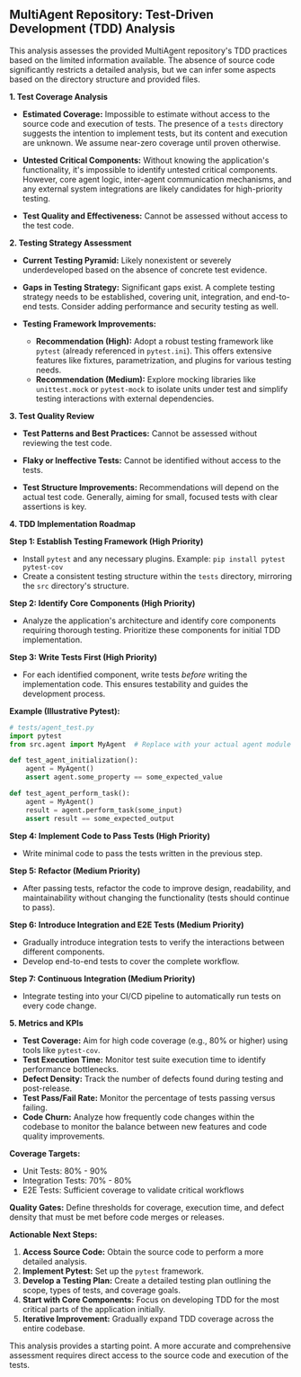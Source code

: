 ## MultiAgent Repository: Test-Driven Development (TDD) Analysis

This analysis assesses the provided MultiAgent repository's TDD practices based on the limited information available.  The absence of source code significantly restricts a detailed analysis, but we can infer some aspects based on the directory structure and provided files.

**1. Test Coverage Analysis**

* **Estimated Coverage:**  Impossible to estimate without access to the source code and execution of tests.  The presence of a `tests` directory suggests the intention to implement tests, but its content and execution are unknown.  We assume near-zero coverage until proven otherwise.

* **Untested Critical Components:**  Without knowing the application's functionality, it's impossible to identify untested critical components. However,  core agent logic, inter-agent communication mechanisms, and any external system integrations are likely candidates for high-priority testing.

* **Test Quality and Effectiveness:**  Cannot be assessed without access to the test code.


**2. Testing Strategy Assessment**

* **Current Testing Pyramid:**  Likely nonexistent or severely underdeveloped based on the absence of concrete test evidence.

* **Gaps in Testing Strategy:**  Significant gaps exist.  A complete testing strategy needs to be established, covering unit, integration, and end-to-end tests.  Consider adding performance and security testing as well.

* **Testing Framework Improvements:**
    * **Recommendation (High):** Adopt a robust testing framework like `pytest` (already referenced in `pytest.ini`). This offers extensive features like fixtures, parametrization, and plugins for various testing needs.
    * **Recommendation (Medium):** Explore mocking libraries like `unittest.mock` or `pytest-mock` to isolate units under test and simplify testing interactions with external dependencies.


**3. Test Quality Review**

* **Test Patterns and Best Practices:**  Cannot be assessed without reviewing the test code.

* **Flaky or Ineffective Tests:**  Cannot be identified without access to the tests.

* **Test Structure Improvements:**  Recommendations will depend on the actual test code.  Generally, aiming for small, focused tests with clear assertions is key.


**4. TDD Implementation Roadmap**

**Step 1: Establish Testing Framework (High Priority)**

* Install `pytest` and any necessary plugins. Example: `pip install pytest pytest-cov`
* Create a consistent testing structure within the `tests` directory, mirroring the `src` directory's structure.


**Step 2: Identify Core Components (High Priority)**

* Analyze the application's architecture and identify core components requiring thorough testing. Prioritize these components for initial TDD implementation.

**Step 3: Write Tests First (High Priority)**

* For each identified component, write tests *before* writing the implementation code.  This ensures testability and guides the development process.

**Example (Illustrative Pytest):**

```python
# tests/agent_test.py
import pytest
from src.agent import MyAgent  # Replace with your actual agent module

def test_agent_initialization():
    agent = MyAgent()
    assert agent.some_property == some_expected_value

def test_agent_perform_task():
    agent = MyAgent()
    result = agent.perform_task(some_input)
    assert result == some_expected_output
```

**Step 4: Implement Code to Pass Tests (High Priority)**

* Write minimal code to pass the tests written in the previous step.

**Step 5: Refactor (Medium Priority)**

* After passing tests, refactor the code to improve design, readability, and maintainability without changing the functionality (tests should continue to pass).

**Step 6:  Introduce Integration and E2E Tests (Medium Priority)**

* Gradually introduce integration tests to verify the interactions between different components.
* Develop end-to-end tests to cover the complete workflow.


**Step 7: Continuous Integration (Medium Priority)**

* Integrate testing into your CI/CD pipeline to automatically run tests on every code change.


**5. Metrics and KPIs**

* **Test Coverage:** Aim for high code coverage (e.g., 80% or higher) using tools like `pytest-cov`.
* **Test Execution Time:** Monitor test suite execution time to identify performance bottlenecks.
* **Defect Density:** Track the number of defects found during testing and post-release.
* **Test Pass/Fail Rate:**  Monitor the percentage of tests passing versus failing.
* **Code Churn:**  Analyze how frequently code changes within the codebase to monitor the balance between new features and code quality improvements.


**Coverage Targets:**
* Unit Tests: 80% - 90%
* Integration Tests: 70% - 80%
* E2E Tests:  Sufficient coverage to validate critical workflows


**Quality Gates:**  Define thresholds for coverage, execution time, and defect density that must be met before code merges or releases.


**Actionable Next Steps:**

1. **Access Source Code:** Obtain the source code to perform a more detailed analysis.
2. **Implement Pytest:** Set up the `pytest` framework.
3. **Develop a Testing Plan:** Create a detailed testing plan outlining the scope, types of tests, and coverage goals.
4. **Start with Core Components:** Focus on developing TDD for the most critical parts of the application initially.
5. **Iterative Improvement:** Gradually expand TDD coverage across the entire codebase.


This analysis provides a starting point.  A more accurate and comprehensive assessment requires direct access to the source code and execution of the tests.

